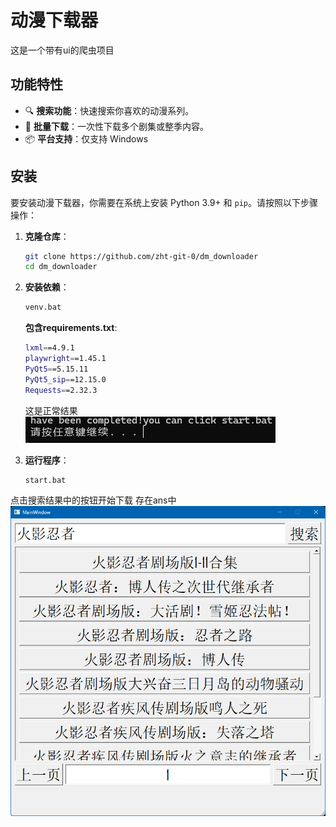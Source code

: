 # 动漫下载器
这是一个带有ui的爬虫项目

## 功能特性

- 🔍 **搜索功能**：快速搜索你喜欢的动漫系列。
- 🚀 **批量下载**：一次性下载多个剧集或整季内容。
- 📦 **平台支持**：仅支持 Windows

## 安装

要安装动漫下载器，你需要在系统上安装 Python 3.9+ 和 `pip`。请按照以下步骤操作：

1. **克隆仓库**：
    ```bash
    git clone https://github.com/zht-git-0/dm_downloader
    cd dm_downloader
    ```

2. **安装依赖**：
    ```bash
    venv.bat
    ```
    **包含requirements.txt**:
    ```bash
    lxml==4.9.1
    playwright==1.45.1
    PyQt5==5.15.11
    PyQt5_sip==12.15.0
    Requests==2.32.3
    ```
    这是正常结果
    ![运行结果](img/finish.png)
3. **运行程序**：
    ```bash
    start.bat
    ```
点击搜索结果中的按钮开始下载
存在ans中
![运行结果](img/introduce.png)
